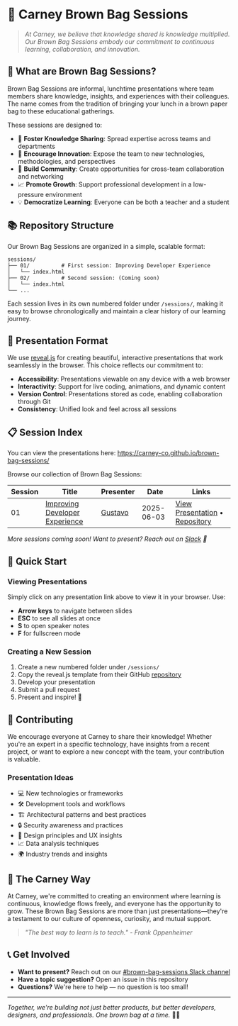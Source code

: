 # 📔 Carney Brown Bag Sessions

> _At Carney, we believe that knowledge shared is knowledge multiplied. Our Brown Bag Sessions embody our commitment to continuous learning, collaboration, and innovation._

## 🎯 What are Brown Bag Sessions?

Brown Bag Sessions are informal, lunchtime presentations where team members share knowledge, insights, and experiences with their colleagues. The name comes from the tradition of bringing your lunch in a brown paper bag to these educational gatherings.

These sessions are designed to:

- 🧠 **Foster Knowledge Sharing**: Spread expertise across teams and departments
- 🚀 **Encourage Innovation**: Expose the team to new technologies, methodologies, and perspectives
- 🤝 **Build Community**: Create opportunities for cross-team collaboration and networking
- 📈 **Promote Growth**: Support professional development in a low-pressure environment
- 💡 **Democratize Learning**: Everyone can be both a teacher and a student

## 📚 Repository Structure

Our Brown Bag Sessions are organized in a simple, scalable format:

```
sessions/
├── 01/          # First session: Improving Developer Experience
│   └── index.html
├── 02/          # Second session: (Coming soon)
│   └── index.html
└── ...
```

Each session lives in its own numbered folder under `/sessions/`, making it easy to browse chronologically and maintain a clear history of our learning journey.

## 🎨 Presentation Format

We use [reveal.js](https://revealjs.com/) for creating beautiful, interactive presentations that work seamlessly in the browser. This choice reflects our commitment to:

- **Accessibility**: Presentations viewable on any device with a web browser
- **Interactivity**: Support for live coding, animations, and dynamic content
- **Version Control**: Presentations stored as code, enabling collaboration through Git
- **Consistency**: Unified look and feel across all sessions

## 📋 Session Index

You can view the presentations here: https://carney-co.github.io/brown-bag-sessions/

Browse our collection of Brown Bag Sessions:

| Session | Title                                                                                         | Presenter                               | Date       | Links                                                                                                           |
| ------- | --------------------------------------------------------------------------------------------- | --------------------------------------- | ---------- | --------------------------------------------------------------------------------------------------------------- |
| 01      | [Improving Developer Experience](https://carney-co.github.io/brown-bag-sessions/sessions/01/) | [Gustavo](https://github.com/Ghostavio) | 2025-06-03 | [View Presentation](https://carney-co.github.io/brown-bag-sessions/sessions/01/) • [Repository](./sessions/01/) |

_More sessions coming soon! Want to present? Reach out on [Slack](https://carney.slack.com/archives/C08V05Y8F7D) 💬_

## 🚀 Quick Start

### Viewing Presentations

Simply click on any presentation link above to view it in your browser. Use:

- **Arrow keys** to navigate between slides
- **ESC** to see all slides at once
- **S** to open speaker notes
- **F** for fullscreen mode

### Creating a New Session

1. Create a new numbered folder under `/sessions/`
2. Copy the reveal.js template from their GitHub [repository](https://github.com/hakimel/reveal.js)
3. Develop your presentation
4. Submit a pull request
5. Present and inspire! 🎉

## 🤝 Contributing

We encourage everyone at Carney to share their knowledge! Whether you're an expert in a specific technology, have insights from a recent project, or want to explore a new concept with the team, your contribution is valuable.

### Presentation Ideas

- 💻 New technologies or frameworks
- 🛠️ Development tools and workflows
- 🏗️ Architectural patterns and best practices
- 🔒 Security awareness and practices
- 🎨 Design principles and UX insights
- 📈 Data analysis techniques
- 🌍 Industry trends and insights

## 🌟 The Carney Way

At Carney, we're committed to creating an environment where learning is continuous, knowledge flows freely, and everyone has the opportunity to grow. These Brown Bag Sessions are more than just presentations—they're a testament to our culture of openness, curiosity, and mutual support.

> _"The best way to learn is to teach." - Frank Oppenheimer_

## 📞 Get Involved

- **Want to present?** Reach out on our [#brown-bag-sessions Slack channel](https://carney.slack.com/archives/C08V05Y8F7D)
- **Have a topic suggestion?** Open an issue in this repository
- **Questions?** We're here to help — no question is too small!

---

_Together, we're building not just better products, but better developers, designers, and professionals. One brown bag at a time._ 📔✨
